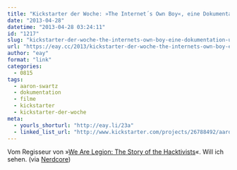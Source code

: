 ```yaml
---
title: "Kickstarter der Woche: »The Internet´s Own Boy«, eine Dokumentation über Aaron Swartz"
date: "2013-04-28"
datetime: "2013-04-28 03:24:11"
id: "1217"
slug: "kickstarter-der-woche-the-internets-own-boy-eine-dokumentation-uber-aaron-swartz"
url: "https://eay.cc/2013/kickstarter-der-woche-the-internets-own-boy-eine-dokumentation-uber-aaron-swartz/"
author: "eay"
format: "link"
categories:
  - 0815
tags:
  - aaron-swartz
  - dokumentation
  - filme
  - kickstarter
  - kickstarter-der-woche
meta:
  - yourls_shorturl: "http://eay.li/23a"
  - linked_list_url: "http://www.kickstarter.com/projects/26788492/aaron-swartz-documentary-the-internets-own-boy-0"
---
```


Vom Regisseur von »[We Are Legion: The Story of the Hacktivists](http://wearelegionthedocumentary.com/)«. Will ich sehen. (via [Nerdcore](http://www.crackajack.de/2013/04/25/the-internets-own-boy-documentary-about-aaron-swartz/))
